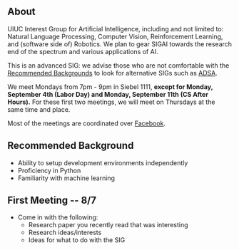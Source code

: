 ## About
UIUC Interest Group for Artificial Intelligence, including and not limited to: Natural Language Processing, Computer Vision, Reinforcement Learning, and (software side of) Robotics. We plan to gear SIGAI towards the research end of the spectrum and various applications of AI.

This is an advanced SIG: we advise those who are not comfortable with the [Recommended Backgrounds](#recommended-background) to look for alternative SIGs such as [ADSA](https://adsa-uiuc.github.io/quadday/).

We meet Mondays from 7pm - 9pm in Siebel 1111, **except for Monday, September 4th (Labor Day) and Monday, September 11th (CS After Hours).** For these first two meetings, we will meet on Thursdays at the same time and place.

Most of the meetings are coordinated over [Facebook](https://www.facebook.com/groups/623608024414854/).

## Recommended Background
- Ability to setup development environments independently
- Proficiency in Python
- Familiarity with machine learning


## First Meeting -- 8/7
- Come in with the following:
  - Research paper you recently read that was interesting
  - Research ideas/interests
  - Ideas for what to do with the SIG

<!-- Honorary Chair: sudo -->
